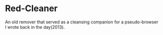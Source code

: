 # Red-Cleaner
An old remover that served as a cleansing companion for a pseudo-browser I wrote back in the day(2013).

